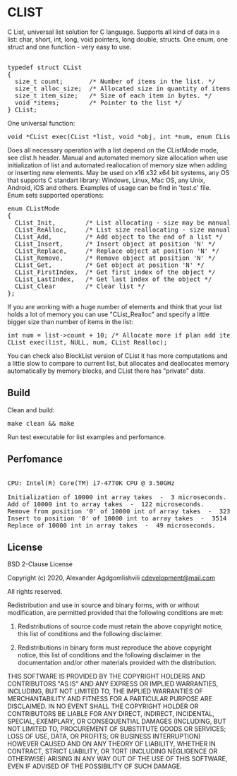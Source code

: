 # CLIST
C List, universal list solution for C language.
Supports all kind of data in a list: char, short, int, long, void pointers, long double, structs.
One enum, one struct and one function - very easy to use.
<pre>  
typedef struct CList  
{  
  size_t count;       /* Number of items in the list. */  
  size_t alloc_size;  /* Allocated size in quantity of items */  
  size_t item_size;   /* Size of each item in bytes. */  
  void *items;        /* Pointer to the list */  
} CList;  
</pre>  
One universal function:  
<pre>
void *CList_exec(CList *list, void *obj, int *num, enum CListMode mode);
</pre>
Does all necessary operation with a list depend on the CListMode mode, see clist.h header.
Manual and automated memory size allocation when use initialization of list and
automated reallocation of memory size when adding or inserting new elements.
May be used on x16 x32 x64 bit systems, any OS that supports C standart library:
Windows, Linux, Mac OS, any Unix, Android, iOS and others. Examples of usage can be find
in 'test.c' file.  
Enum sets supported operations:  
<pre>
enum CListMode
{
  CList_Init,        /* List allocating - size may be manual or automated */
  CList_ReAlloc,     /* List size reallocating - size manual or automated */
  CList_Add,         /* Add object to the end of a list */
  CList_Insert,      /* Insert object at position 'N' */
  CList_Replace,     /* Replace object at position 'N' */
  CList_Remove,      /* Remove object at position 'N' */
  CList_Get,         /* Get object at position 'N' */
  CList_FirstIndex,  /* Get first index of the object */
  CList_LastIndex,   /* Get last index of the object */
  CList_Clear        /* Clear list */
}; 
</pre>
If you are working with a huge number of elements and think that 
your list holds a lot of memory you can use "CList_Realloc" and 
specify a little bigger size than number of items in the list:
<pre>
int num = list->count + 10; /* Allocate more if plan add items */
CList_exec(list, NULL, num, CList_Realloc);
</pre>
You can check also BlockList version of CList it has more computations 
and a little slow to compare to current list, but allocates and deallocates
memory automatically by memory blocks, and CList there has "private" data.

## Build
Clean and build:
<pre>
make clean && make	
</pre>
Run test executable for list examples and perfomance.

## Perfomance

<pre> 
CPU: Intel(R) Core(TM) i7-4770K CPU @ 3.50GHz

Initialization of 10000 int array takes  -  3 microseconds.
Add of 10000 int to array takes  -  122 microseconds.
Remove from position '0' of 10000 int of array takes  -  3234 microseconds.
Insert to position '0' of 10000 int to array takes  -  3514 microseconds.
Replace of 10000 int in array takes  -  49 microseconds.
</pre>

## License

BSD 2-Clause License

Copyright (c) 2020, Alexander Agdgomlishvili
cdevelopment@mail.com

All rights reserved.

Redistribution and use in source and binary forms, with or without
modification, are permitted provided that the following conditions are met:

1. Redistributions of source code must retain the above copyright notice, this
   list of conditions and the following disclaimer.

2. Redistributions in binary form must reproduce the above copyright notice,
   this list of conditions and the following disclaimer in the documentation
   and/or other materials provided with the distribution.

THIS SOFTWARE IS PROVIDED BY THE COPYRIGHT HOLDERS AND CONTRIBUTORS "AS IS"
AND ANY EXPRESS OR IMPLIED WARRANTIES, INCLUDING, BUT NOT LIMITED TO, THE
IMPLIED WARRANTIES OF MERCHANTABILITY AND FITNESS FOR A PARTICULAR PURPOSE ARE
DISCLAIMED. IN NO EVENT SHALL THE COPYRIGHT HOLDER OR CONTRIBUTORS BE LIABLE
FOR ANY DIRECT, INDIRECT, INCIDENTAL, SPECIAL, EXEMPLARY, OR CONSEQUENTIAL
DAMAGES (INCLUDING, BUT NOT LIMITED TO, PROCUREMENT OF SUBSTITUTE GOODS OR
SERVICES; LOSS OF USE, DATA, OR PROFITS; OR BUSINESS INTERRUPTION) HOWEVER
CAUSED AND ON ANY THEORY OF LIABILITY, WHETHER IN CONTRACT, STRICT LIABILITY,
OR TORT (INCLUDING NEGLIGENCE OR OTHERWISE) ARISING IN ANY WAY OUT OF THE USE
OF THIS SOFTWARE, EVEN IF ADVISED OF THE POSSIBILITY OF SUCH DAMAGE.

